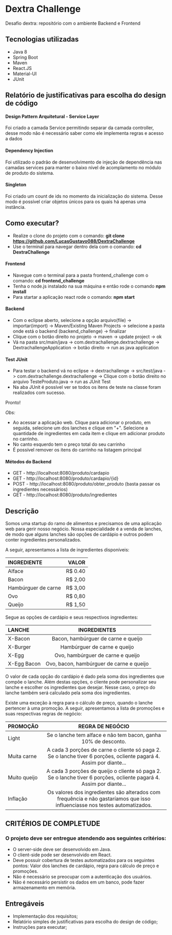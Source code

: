 # Dextra Challenge

Desafio dextra: repositório com o ambiente Backend e Frontend

## Tecnologias utilizadas
- Java 8
- Spring Boot
- Maven
- React.JS
- Material-UI
- JUnit

## Relatório de justificativas para escolha do design de código

#### Design Pattern Arquitetural - Service Layer
Foi criado a camada Service permitindo separar da camada controller, desse modo não é necessário saber como ele implementa regras e acesso a dados

#### Dependency Injection
Foi utilizado o padrão de desenvolvimento de injeção de dependência nas camadas services para manter o baixo nível de acomplamento no módulo de produto do sistema.

#### Singleton
Foi criado um count de ids no momento da inicialização do sistema. Desse modo é possível criar objetos únicos para os quais há apenas uma instância. 

## Como executar?

- Realize o clone do projeto com o comando: **git clone https://github.com/LucasGustavo088/DextraChallenge**
- Use o terminal para navegar dentro dela com o comando: **cd DextraChallenge**

#### Frontend
- Navegue com o terminal para a pasta frontend_challenge com o comando: **cd frontend_challenge**
- Tenha o node.js instalado na sua máquina e então rode o comando **npm install**
- Para startar a aplicação react rode o comando: **npm start**

#### Backend
- Com o eclipse aberto, selecione a opção arquivo(file) -> importar(import) -> Maven/Existing Maven Projects -> selecione a pasta onde está o backend (backend_challenge) -> finalizar
- Clique com o botão direito no projeto -> maven -> update project -> ok
- Vá na pasta src/main/java -> com.dextrachallenge.dextrachallenge -> DextrachallengeApplication -> botão direito -> run as java application

#### Test JUnit
- Para testar o backend vá no eclipse -> dextrachallenge -> src/test/java -> com.dextrachallenge.dextrachallenge -> Clique com o botão direito no arquivo TesteProduto.java -> run as JUnit Test
- Na aba JUnit é possível ver se todos os itens de teste na classe foram realizados com sucesso.

Pronto! 

*Obs:*
- Ao acessar a aplicação web. Clique para adicionar o produto, em seguida, selecione um dos lanches e clique em "+". Selecione a quantidade de ingredientes em cada item e clique em adicionar produto no carrinho.
- No canto esquerdo tem o preço total do seu carrinho
- É possível remover os itens do carrinho na listagem principal

#### Métodos do Backend
- GET - http://localhost:8080/produto/cardapio
- GET - http://localhost:8080/produto/cardapio/{id}
- POST - http://localhost:8080/produto/obter_produto (basta passar os ingredientes necessários)
- GET - http://localhost:8080/produto/ingredientes 

## Descrição

Somos uma startup do ramo de alimentos e precisamos de uma aplicação web para gerir nosso negócio. Nossa especialidade é a venda de lanches, de modo que alguns lanches são opções de cardápio e outros podem conter ingredientes personalizados.

A seguir, apresentamos a lista de ingredientes disponíveis:


INGREDIENTE           |   VALOR
:---------            | --------:
Alface                | R$ 0.40
Bacon                 | R$ 2,00
Hambúrguer de carne   | R$ 3,00
Ovo                   | R$ 0,80
Queijo                | R$ 1,50

Segue as opções de cardápio e seus respectivos ingredientes:


LANCHE        |   INGREDIENTES
:---------    | :--------------------------------------:
X-Bacon       | Bacon, hambúrguer de carne e queijo
X-Burger      | Hambúrguer de carne e queijo
X-Egg         | Ovo, hambúrguer de carne e queijo
X-Egg Bacon   | Ovo, bacon, hambúrguer de carne e queijo

O valor de cada opção do cardápio é dado pela soma dos ingredientes que compõe o lanche. Além destas opções, o cliente pode personalizar seu lanche e escolher os ingredientes que desejar. Nesse caso, o preço do lanche também será calculado pela soma dos ingredientes.

Existe uma exceção à regra para o cálculo de preço, quando o lanche pertencer à uma promoção. A seguir, apresentamos a lista de promoções e suas respectivas regras de negócio:

PROMOÇÃO        |  REGRA DE NEGÓCIO
:---------      | :--------------------------------------:
Light           | Se o lanche tem alface e não tem bacon, ganha 10% de desconto.
Muita carne     | A cada 3 porções de carne o cliente só paga 2. Se o lanche tiver 6 porções, ocliente pagará 4. Assim por diante...
Muito queijo    | A cada 3 porções de queijo o cliente só paga 2. Se o lanche tiver 6 porções, ocliente pagará 4. Assim por diante...
Inflação        | Os valores dos ingredientes são alterados com frequência e não gastaríamos que isso influenciasse nos testes automatizados.

## CRITÉRIOS DE COMPLETUDE

### O projeto deve ser entregue atendendo aos seguintes critérios:

- O server-side deve ser desenvolvido em Java.
- O client-side pode ser desenvolvido em React.
- Deve possuir cobertura de testes automatizados para os seguintes pontos: Valor dos lanches de cardápio, regra para cálculo de preço e promoções.
- Não é necessário se preocupar com a autenticação dos usuários.
- Não é necessário persistir os dados em um banco, pode fazer armazenamento em memória.

## Entregáveis 
- Implementação dos requisitos;
- Relatório simples de justificativas para escolha do design de código;
- Instruções para executar;




